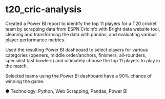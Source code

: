 # t20_cric-analysis

Created a Power BI report to identify the top 11 players for a T20 cricket team by scrapping data from ESPN Cricinfo with 
Bright data website tool, cleaning and transforming the data with pandas, and evaluating various player performance 
metrics.

Used the resulting Power BI dashboard to select players for various categories (openers, middle order/anchors, finishers, 
all-rounders, specialist fast bowlers) and ultimately choose the top 11 players to play in the match.

Selected teams using the Power BI dashboard have a 90% chance of winning the game.

  ● Technology: Python, Web Scrapping, Pandas, Power BI

